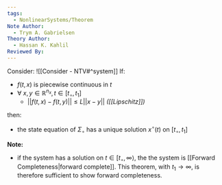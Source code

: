 ```yaml
---
tags:
  - NonlinearSystems/Theorem
Note Author:
  - Trym A. Gabrielsen
Theory Author:
  - Hassan K. Kahlil
Reviewed By:
---
```

Consider: ![[Consider - NTV#^system]]
If:
- $f(t,x)$ is piecewise continuous in $t$
- $\forall~x,y\in\mathbb{R}^{n_x},t\in[t_\circ,t_1]$
	- $||f(t,x) - f(t,y)|| \leq L||x-y||$    *([[Lipschitz]])*

then:
- the state equation of $\Sigma_\circ$ has a unique solution $x^\circ(t)$ on $[t_\circ,t_1]$



**Note:** 
- if the system has a solution on $t\in[t_\circ,\infty\rangle$, the the system is [[Forward Completeness|forward complete]].
	This theorem, with $t_1\rightarrow \infty$, is therefore sufficient to show forward completeness.


